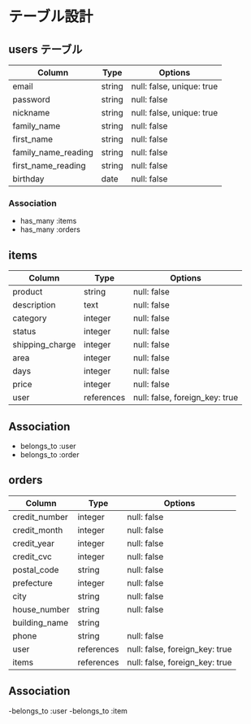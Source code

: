 # テーブル設計

## users テーブル

| Column              | Type   | Options                   |
| ------------------- | ------ | ------------------------- |
| email               | string | null: false, unique: true | 
| password            | string | null: false               |
| nickname            | string | null: false, unique: true |
| family_name         | string | null: false               |
| first_name          | string | null: false               |
| family_name_reading | string | null: false               |
| first_name_reading  | string | null: false               |
| birthday            | date   | null: false               |

### Association

- has_many :items
- has_many :orders

## items

| Column          | Type       | Options                        |
| --------------- | ---------- | ------------------------------ |
| product         | string     | null: false                    |
| description     | text       | null: false                    |
| category        | integer    | null: false                    |
| status          | integer    | null: false                    |
| shipping_charge | integer    | null: false                    |
| area            | integer    | null: false                    |
| days            | integer    | null: false                    |
| price           | integer    | null: false                    |
| user            | references | null: false, foreign_key: true |

## Association

- belongs_to :user
- belongs_to :order

## orders
| Column        | Type       | Options                        |
| ------------- | ---------- | ------------------------------ |
| credit_number | integer    | null: false                    |
| credit_month  | integer    | null: false                    |
| credit_year   | integer    | null: false                    |
| credit_cvc    | integer    | null: false                    |
| postal_code   | string     | null: false                    |
| prefecture    | integer    | null: false                    |
| city          | string     | null: false                    |
| house_number  | string     | null: false                    |
| building_name | string     |                                |
| phone         | string     | null: false                    |
| user          | references | null: false, foreign_key: true |
| items         | references | null: false, foreign_key: true |

## Association

-belongs_to :user
-belongs_to :item